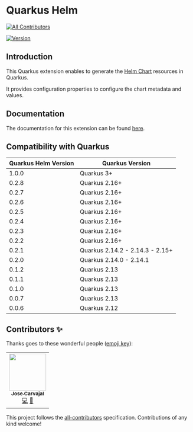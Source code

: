 # Quarkus Helm
<!-- ALL-CONTRIBUTORS-BADGE:START - Do not remove or modify this section -->
[![All Contributors](https://img.shields.io/badge/all_contributors-1-orange.svg?style=flat-square)](#contributors-)
<!-- ALL-CONTRIBUTORS-BADGE:END -->

[![Version](https://img.shields.io/maven-central/v/io.quarkiverse.helm/quarkus-helm?logo=apache-maven&style=flat-square)](https://search.maven.org/artifact/io.quarkiverse.helm/quarkus-helm)

## Introduction

This Quarkus extension enables to generate the [Helm Chart](https://helm.sh/) resources in Quarkus.

It provides configuration properties to configure the chart metadata and values.

## Documentation

The documentation for this extension can be found [here](https://quarkiverse.github.io/quarkiverse-docs/quarkus-helm/dev/index.html).

## Compatibility with Quarkus

| Quarkus Helm Version  | Quarkus Version |
|---|---|
| 1.0.0  | Quarkus 3+ |
| 0.2.8  | Quarkus 2.16+ |
| 0.2.7  | Quarkus 2.16+ |
| 0.2.6  | Quarkus 2.16+ |
| 0.2.5  | Quarkus 2.16+ |
| 0.2.4  | Quarkus 2.16+ |
| 0.2.3  | Quarkus 2.16+ |
| 0.2.2  | Quarkus 2.16+ |
| 0.2.1  | Quarkus 2.14.2 - 2.14.3 - 2.15+ |
| 0.2.0  | Quarkus 2.14.0 - 2.14.1 |
| 0.1.2  | Quarkus 2.13 |
| 0.1.1  | Quarkus 2.13 |
| 0.1.0  | Quarkus 2.13 |
| 0.0.7  | Quarkus 2.13 |
| 0.0.6  | Quarkus 2.12 |

## Contributors ✨

Thanks goes to these wonderful people ([emoji key](https://allcontributors.org/docs/en/emoji-key)):

<!-- ALL-CONTRIBUTORS-LIST:START - Do not remove or modify this section -->
<!-- prettier-ignore-start -->
<!-- markdownlint-disable -->
<table>
  <tr>
    <td align="center"><a href="https://github.com/Sgitario"><img src="https://avatars.githubusercontent.com/u/6310047?v=4&s=100" width="100px;" alt=""/><br /><sub><b>Jose Carvajal</b></sub></a><br /><a href="https://github.com/quarkiverse/quarkus-helm/commits?author=Sgitario" title="Code">💻</a> <a href="#maintenance-sgitario" title="Maintenance">🚧</a></td>
  </tr>
</table>

<!-- markdownlint-restore -->
<!-- prettier-ignore-end -->

<!-- ALL-CONTRIBUTORS-LIST:END -->

This project follows the [all-contributors](https://github.com/all-contributors/all-contributors) specification. Contributions of any kind welcome!
